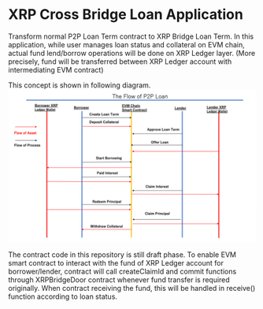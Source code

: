 # XRP Cross Bridge Loan Application

Transform normal P2P Loan Term contract to XRP Bridge Loan Term.
In this application, while user manages loan status and collateral on EVM chain, 
actual fund lend/borrow operations will be done on XRP Ledger layer. 
(More precisely, fund will be transferred between XRP Ledger account with intermediating EVM contract)

This concept is shown in following diagram.
![xrp_loan_contract.png](docs/img/xrp_loan_contract.png)


The contract code in this repository is still draft phase. 
To enable EVM smart contract to interact with the fund of XRP Ledger account for borrower/lender, 
contract will call createClaimId and commit functions through XRPBridgeDoor contract whenever fund transfer is required originally.
When contract receiving the fund, this will be handled in receive() function according to loan status. 
